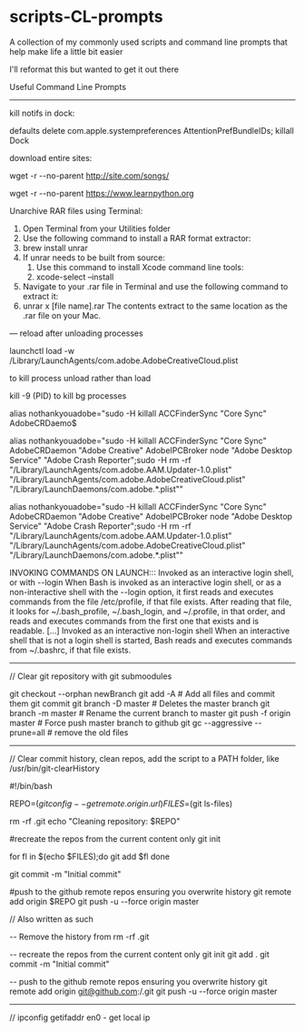 # scripts-CL-prompts
 A collection of my commonly used scripts and command line prompts that help make life a little bit easier

I'll reformat this but wanted to get it out there

Useful Command Line Prompts
***
kill notifs in dock:

defaults delete com.apple.systempreferences AttentionPrefBundleIDs; killall Dock

download entire sites:

wget -r --no-parent http://site.com/songs/

wget -r --no-parent https://www.learnpython.org


Unarchive RAR files using Terminal:
1. Open Terminal from your Utilities folder
2. Use the following command to install a RAR format extractor:
3. brew install unrar
4. If unrar needs to be built from source:
    1. Use this command to install Xcode command line tools:
    2. xcode-select –install
5. Navigate to your .rar file in Terminal and use the following command to extract it:
6. unrar x [file name].rar
The contents extract to the same location as the .rar file on your Mac.



—
reload after unloading processes

launchctl load -w /Library/LaunchAgents/com.adobe.AdobeCreativeCloud.plist

to kill process unload rather than load



kill -9 (PID) to kill bg processes

alias nothankyouadobe="sudo -H killall ACCFinderSync \"Core Sync\" AdobeCRDaemo$


alias nothankyouadobe="sudo -H killall ACCFinderSync \"Core Sync\" AdobeCRDaemon \"Adobe Creative\" AdobeIPCBroker node \"Adobe Desktop Service\" \"Adobe Crash Reporter\";sudo -H rm -rf \"/Library/LaunchAgents/com.adobe.AAM.Updater-1.0.plist\" \"/Library/LaunchAgents/com.adobe.AdobeCreativeCloud.plist\" \"/Library/LaunchDaemons/com.adobe.*.plist\""

alias nothankyouadobe="sudo -H killall ACCFinderSync \"Core Sync\" AdobeCRDaemon \"Adobe Creative\" AdobeIPCBroker node \"Adobe Desktop Service\" \"Adobe Crash Reporter\";sudo -H rm -rf \"/Library/LaunchAgents/com.adobe.AAM.Updater-1.0.plist\" \"/Library/LaunchAgents/com.adobe.AdobeCreativeCloud.plist\" \"/Library/LaunchDaemons/com.adobe.*.plist\""



INVOKING COMMANDS ON LAUNCH:::
Invoked as an interactive login shell, or with --login
When Bash is invoked as an interactive login shell, or as a non-interactive shell with the --login option, it first reads and executes commands from the file /etc/profile, if that file exists. After reading that file, it looks for ~/.bash_profile, ~/.bash_login, and ~/.profile, in that order, and reads and executes commands from the first one that exists and is readable.
[...]
Invoked as an interactive non-login shell
When an interactive shell that is not a login shell is started, Bash reads and executes commands from ~/.bashrc, if that file exists.

***
// Clear git repository with git submoodules

git checkout --orphan newBranch
git add -A  # Add all files and commit them
git commit
git branch -D master  # Deletes the master branch
git branch -m master  # Rename the current branch to master
git push -f origin master  # Force push master branch to github
git gc --aggressive --prune=all     # remove the old files

***
// Clear commit history, clean repos, add the script to a PATH folder, like /usr/bin/git-clearHistory


#!/bin/bash

REPO=$(git config --get remote.origin.url)
FILES=$(git ls-files)

rm -rf .git
echo "Cleaning repository: $REPO"

#recreate the repos from the current content only
git init

for fl in $(echo $FILES);do
    git add $fl
done

git commit -m "Initial commit"

#push to the github remote repos ensuring you overwrite history
git remote add origin $REPO
git push -u --force origin master

// Also written as such

-- Remove the history from 
rm -rf .git

-- recreate the repos from the current content only
git init
git add .
git commit -m "Initial commit"

-- push to the github remote repos ensuring you overwrite history
git remote add origin git@github.com:<YOUR ACCOUNT>/<YOUR REPOS>.git
git push -u --force origin master
 
***

// ipconfig getifaddr en0  -  get local ip
